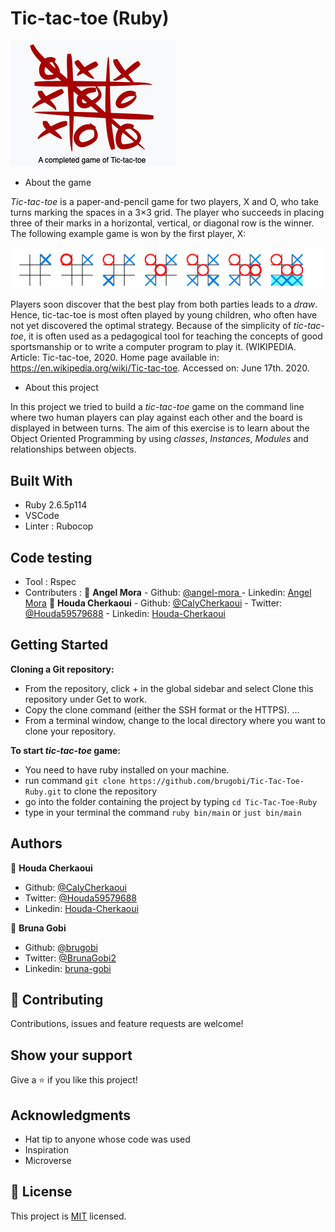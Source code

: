 # Tic-tac-toe (Ruby)

![screenshot](./assets/images/tictactoe.png)

 - About the game

*Tic-tac-toe* is a paper-and-pencil game for two players, X and O, who take turns marking the
 spaces in a 3×3 grid. The player who succeeds in placing three of their marks in a horizontal,
 vertical, or diagonal row is the winner. The following example game is won by the first player, X:

![screenshot](./assets/images/winner.png)

Players soon discover that the best play from both parties leads to a *draw*. Hence, tic-tac-toe is 
most often played by young children, who often have not yet discovered the optimal strategy.
Because of the simplicity of *tic-tac-toe*, it is often used as a pedagogical tool for teaching the
concepts of good sportsmanship or to write a computer program to play it. (WIKIPEDIA. Article:
Tic-tac-toe, 2020. Home page available in: <https://en.wikipedia.org/wiki/Tic-tac-toe>. 
Accessed on: June 17th. 2020.

 - About this project

In this project we tried to build a *tic-tac-toe* game on the command line where two human players can play against each other and the board is displayed in between turns. The aim of this exercise is to learn about the Object Oriented Programming by using *classes*, *Instances*, *Modules* and relationships between objects.

## Built With

- Ruby 2.6.5p114
- VSCode
- Linter : Rubocop

## Code testing
  - Tool : Rspec
  - Contributers :
      👤 **Angel Mora**
              - Github: [@angel-mora ](https://github.com/angel-mora)
              - Linkedin: [Angel Mora](https://www.linkedin.com/in/angelmoma/)
      👤 **Houda Cherkaoui**
              - Github: [@CalyCherkaoui](https://github.com/CalyCherkaoui)
              - Twitter: [@Houda59579688](https://twitter.com/Houda59579688)
              - Linkedin: [Houda-Cherkaoui](https://www.linkedin.com/in/houda-cherkaoui-64106395/)

## Getting Started

**Cloning a Git repository:**
 - From the repository, click + in the global sidebar and select Clone this repository under Get to work.
 - Copy the clone command (either the SSH format or the HTTPS). ...
 - From a terminal window, change to the local directory where you want to clone your repository.

**To start *tic-tac-toe* game:**

 - You need to have ruby installed on your machine.
 - run command ``git clone https://github.com/brugobi/Tic-Tac-Toe-Ruby.git`` to clone the repository
 - go into the folder containing the project by typing ``cd Tic-Tac-Toe-Ruby``
 - type in your terminal the command `` ruby bin/main `` or ``just bin/main``

## Authors

👤 **Houda Cherkaoui**

- Github: [@CalyCherkaoui](https://github.com/CalyCherkaoui)
- Twitter: [@Houda59579688](https://twitter.com/Houda59579688)
- Linkedin: [Houda-Cherkaoui](https://www.linkedin.com/in/houda-cherkaoui-64106395/)

👤 **Bruna Gobi**

- Github: [@brugobi](https://github.com/brugobi)
- Twitter: [@BrunaGobi2](https://twitter.com/BrunaGobi2)
- Linkedin: [bruna-gobi](https://www.linkedin.com/in/bruna-gobi/)

## 🤝 Contributing

Contributions, issues and feature requests are welcome!

## Show your support

Give a ⭐️ if you like this project!

## Acknowledgments

- Hat tip to anyone whose code was used
- Inspiration
- Microverse

## 📝 License

This project is [MIT](lic.url) licensed.
